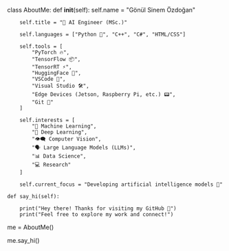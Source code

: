 class AboutMe:
    def __init__(self):
        self.name = "Gönül Sinem Özdoğan"
        
        self.title = "🤖 AI Engineer (MSc.)"
        
        self.languages = ["Python 🐍", "C++", "C#", "HTML/CSS"]
        
        self.tools = [
            "PyTorch 🔥", 
            "TensorFlow 📦", 
            "TensorRT ⚡", 
            "HuggingFace 🤗", 
            "VSCode 📝", 
            "Visual Studio 🛠️", 
            "Edge Devices (Jetson, Raspberry Pi, etc.) 📟",
            "Git 🌱"
        ]
        
        self.interests = [
            "🤖 Machine Learning", 
            "🧠 Deep Learning", 
            "👁️‍🗨️ Computer Vision", 
            "🗣️ Large Language Models (LLMs)", 
            "📊 Data Science",
            "💻 Research"
        ]
        
        self.current_focus = "Developing artificial intelligence models 🤖"
    
    def say_hi(self):
    
        print("Hey there! Thanks for visiting my GitHub 👋")
        print("Feel free to explore my work and connect!")

me = AboutMe()

me.say_hi()
